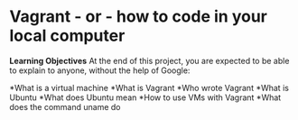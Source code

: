 # Vagrant - or - how to code in your local computer

**Learning Objectives**
At the end of this project, you are expected to be able to explain to anyone, without the help of Google:

*What is a virtual machine
*What is Vagrant
*Who wrote Vagrant
*What is Ubuntu
*What does Ubuntu mean
*How to use VMs with Vagrant
*What does the command uname do
